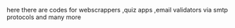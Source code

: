 here there are codes for webscrappers ,quiz apps ,email validators via smtp protocols and many more
